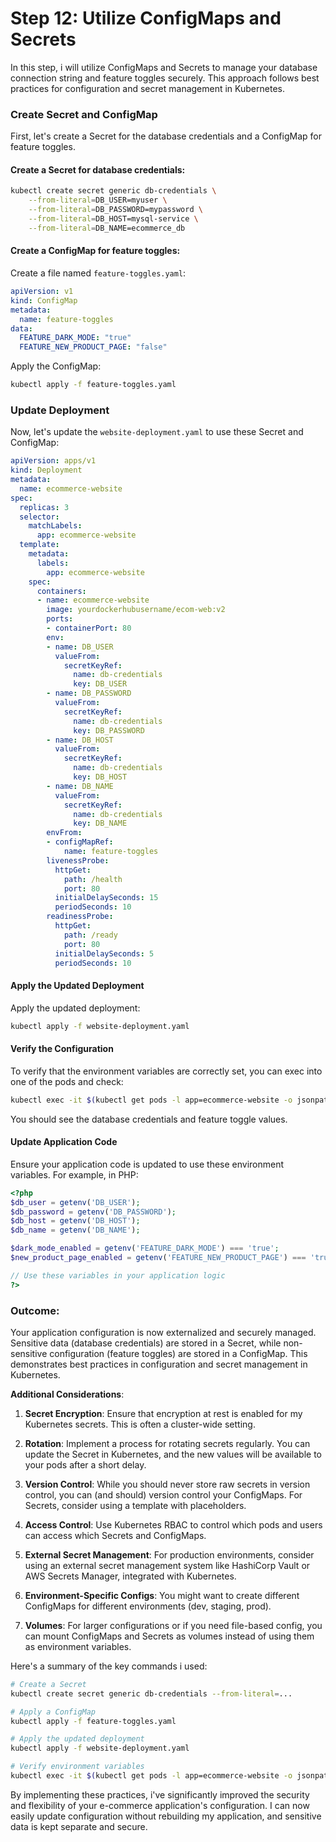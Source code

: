 # Step 12: Utilize ConfigMaps and Secrets


In this step, i will utilize ConfigMaps and Secrets to manage your database connection string and feature toggles securely. This approach follows best practices for configuration and secret management in Kubernetes.

### **Create Secret and ConfigMap**

First, let's create a Secret for the database credentials and a ConfigMap for feature toggles.

#### Create a Secret for database credentials:

```bash
kubectl create secret generic db-credentials \
    --from-literal=DB_USER=myuser \
    --from-literal=DB_PASSWORD=mypassword \
    --from-literal=DB_HOST=mysql-service \
    --from-literal=DB_NAME=ecommerce_db
```

#### Create a ConfigMap for feature toggles:

Create a file named `feature-toggles.yaml`:

```yaml
apiVersion: v1
kind: ConfigMap
metadata:
  name: feature-toggles
data:
  FEATURE_DARK_MODE: "true"
  FEATURE_NEW_PRODUCT_PAGE: "false"
```

Apply the ConfigMap:

```bash
kubectl apply -f feature-toggles.yaml
```

### **Update Deployment**

Now, let's update the `website-deployment.yaml` to use these Secret and ConfigMap:

```yaml
apiVersion: apps/v1
kind: Deployment
metadata:
  name: ecommerce-website
spec:
  replicas: 3
  selector:
    matchLabels:
      app: ecommerce-website
  template:
    metadata:
      labels:
        app: ecommerce-website
    spec:
      containers:
      - name: ecommerce-website
        image: yourdockerhubusername/ecom-web:v2
        ports:
        - containerPort: 80
        env:
        - name: DB_USER
          valueFrom:
            secretKeyRef:
              name: db-credentials
              key: DB_USER
        - name: DB_PASSWORD
          valueFrom:
            secretKeyRef:
              name: db-credentials
              key: DB_PASSWORD
        - name: DB_HOST
          valueFrom:
            secretKeyRef:
              name: db-credentials
              key: DB_HOST
        - name: DB_NAME
          valueFrom:
            secretKeyRef:
              name: db-credentials
              key: DB_NAME
        envFrom:
        - configMapRef:
            name: feature-toggles
        livenessProbe:
          httpGet:
            path: /health
            port: 80
          initialDelaySeconds: 15
          periodSeconds: 10
        readinessProbe:
          httpGet:
            path: /ready
            port: 80
          initialDelaySeconds: 5
          periodSeconds: 10
```

#### **Apply the Updated Deployment**

Apply the updated deployment:

```bash
kubectl apply -f website-deployment.yaml
```

#### **Verify the Configuration**

To verify that the environment variables are correctly set, you can exec into one of the pods and check:

```bash
kubectl exec -it $(kubectl get pods -l app=ecommerce-website -o jsonpath="{.items[0].metadata.name}") -- env | grep -E 'DB_|FEATURE_'
```

You should see the database credentials and feature toggle values.

#### **Update Application Code**

Ensure your application code is updated to use these environment variables. For example, in PHP:

```php
<?php
$db_user = getenv('DB_USER');
$db_password = getenv('DB_PASSWORD');
$db_host = getenv('DB_HOST');
$db_name = getenv('DB_NAME');

$dark_mode_enabled = getenv('FEATURE_DARK_MODE') === 'true';
$new_product_page_enabled = getenv('FEATURE_NEW_PRODUCT_PAGE') === 'true';

// Use these variables in your application logic
?>
```

### **Outcome**:
Your application configuration is now externalized and securely managed. Sensitive data (database credentials) are stored in a Secret, while non-sensitive configuration (feature toggles) are stored in a ConfigMap. This demonstrates best practices in configuration and secret management in Kubernetes.

**Additional Considerations**:

1. **Secret Encryption**: Ensure that encryption at rest is enabled for my Kubernetes secrets. This is often a cluster-wide setting.

2. **Rotation**: Implement a process for rotating secrets regularly. You can update the Secret in Kubernetes, and the new values will be available to your pods after a short delay.

3. **Version Control**: While you should never store raw secrets in version control, you can (and should) version control your ConfigMaps. For Secrets, consider using a template with placeholders.

4. **Access Control**: Use Kubernetes RBAC to control which pods and users can access which Secrets and ConfigMaps.

5. **External Secret Management**: For production environments, consider using an external secret management system like HashiCorp Vault or AWS Secrets Manager, integrated with Kubernetes.

6. **Environment-Specific Configs**: You might want to create different ConfigMaps for different environments (dev, staging, prod).

7. **Volumes**: For larger configurations or if you need file-based config, you can mount ConfigMaps and Secrets as volumes instead of using them as environment variables.

Here's a summary of the key commands i used:

```bash
# Create a Secret
kubectl create secret generic db-credentials --from-literal=...

# Apply a ConfigMap
kubectl apply -f feature-toggles.yaml

# Apply the updated deployment
kubectl apply -f website-deployment.yaml

# Verify environment variables
kubectl exec -it $(kubectl get pods -l app=ecommerce-website -o jsonpath="{.items[0].metadata.name}") -- env | grep -E 'DB_|FEATURE_'
```

By implementing these practices, i've significantly improved the security and flexibility of your e-commerce application's configuration. I can now easily update configuration without rebuilding my application, and sensitive data is kept separate and secure.